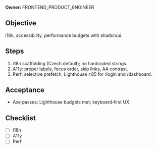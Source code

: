 **Owner:** FRONTEND_PRODUCT_ENGINEER

## Objective
i18n, accessibility, performance budgets with shadcn/ui.

## Steps
1. i18n scaffolding (Czech default); no hardcoded strings.
2. A11y: proper labels, focus order, skip links, AA contrast.
3. Perf: selective prefetch; Lighthouse ≥85 for /login and /dashboard.

## Acceptance
- Axe passes; Lighthouse budgets met; keyboard‑first UX.

## Checklist
- [ ] i18n
- [ ] A11y
- [ ] Perf
